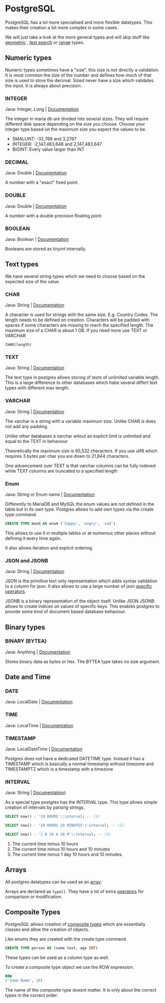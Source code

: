 # PostgreSQL

PostgreSQL has a lot more specialised and more flexible datatypes. This makes their creation a bit more complex in some
cases.

We will just take a look at the more general types and will skip stuff
like [geometric](https://www.postgresql.org/docs/14/datatype-geometric.html)
, [text search](https://www.postgresql.org/docs/14/datatype-textsearch.html) or
[range](https://www.postgresql.org/docs/14/rangetypes.html) types.

## Numeric types

Numeric types sometimes have a "size". this size is not directly a validation. It is most common the size of the number
and defines how much of that size is used to store the decimal. Sized never have a size which validates the input. It is
always about precision.

### INTEGER

Java: Integer, Long | [Documentation](https://www.postgresql.org/docs/14/datatype-numeric.html#DATATYPE-INT)

The integer in maria db are divided into several sizes. They will require different disk space depending on the size you
choose. Choose your integer type based on the maximum size you expect the values to be.

- SMALLINT: -32,768 and 3,2767
- INTEGER: -2,147,483,648 and 2,147,483,647
- BIGINT: Every value larger than INT

### DECIMAL

Java: Double | [Documentation](https://www.postgresql.org/docs/14/datatype-numeric.html#DATATYPE-NUMERIC-DECIMAL)

A number with a "exact" fixed point.

### DOUBLE

Java: Double | [Documentation](https://www.postgresql.org/docs/14/datatype-numeric.html#DATATYPE-FLOAT)

A number with a double precision floating point

### BOOLEAN

Java: Boolean | [Documentation](https://www.postgresql.org/docs/14/datatype-boolean.html)

Booleans are stored as tinyint internally.

## Text types

We have several string types which we need to choose based on the expected size of the value.

### CHAR

Java: String | [Documentation](https://www.postgresql.org/docs/14/datatype-character.html)

A character is used for strings with the same size. E.g. Country Codes. The length needs to be defined on creation.
Characters will be padded with spaces if some characters are missing to reach the specified length. The maximum size of
a CHAR is about 1 GB. If you need more use TEXT or VARCHAR

`CHAR(length)`

### TEXT

Java: String | [Documentation](https://www.postgresql.org/docs/14/datatype-character.html)

The text type in postgres allows storing of texts of unlimited variable length. This is a large difference to other
databases which habe several differt text types with different max length.

### VARCHAR

Java: String | [Documentation](https://www.postgresql.org/docs/14/datatype-character.html)

The varchar is a string with a variable maximum size. Unlike CHAR is does not add any padding.

Unlike other databases a varchar witout an explicit limit is unlimited and equal to the TEXT in behaviour

Theoretically the maximum size is 65,532 characters. If you use utf8 which requires 3 bytes per char you are down to
21,844 characters.

One advancement over TEXT is that varchar columns can be fully indexed while TEXT columns are truncated to a specified
length

### Enum

Java: String or Enum name | [Documentation](https://www.postgresql.org/docs/14/datatype-enum.html)

Differently to MariaDB and MySQL the enum values are not defined in the table but in its own type. Postgres allows to
add own types via the create type command.

```sql
CREATE TYPE mood AS enum ('happy', 'angry', 'sad')
```

This allows to use it in multiple tables or at numerous other places without defining it every time again.

It also allows iteration and explicit ordering.

### JSON and JSONB

Java: String | [Documentation](https://www.postgresql.org/docs/14/datatype-json.html)

JSON is the primitive text only representation which adds syntax validation to a column for json. It also allows to use
a large number of json [specific operators](https://www.postgresql.org/docs/14/functions-json.html).

JSONB is a binary representation of the object itself. Unlike JSON JSONB allows to create indices on values of specific
keys. This enables postgres to provide some kind of document based database behaviour.

## Binary types

### BINARY (BYTEA)

Java: Anything | [Documentation](https://www.postgresql.org/docs/14/datatype-binary.html)

Stores binary data as bytes or hex. The BYTEA type takes no size argument.

## Date and Time

### DATE

Java: LocalDate | [Documentation](https://www.postgresql.org/docs/14/datatype-datetime.html)

### TIME

Java: LocalTime | [Documentation](https://www.postgresql.org/docs/14/datatype-datetime.html)

### TIMESTAMP

Java: LocalDateTime | [Documentation](https://www.postgresql.org/docs/14/datatype-datetime.html)

Postgres does not have a dedicated DATETIME type. Instead it has a TIMESTAMP which is basically a normal timestamp
without timezone and TIMESTAMPTZ which is a timestamp with a timezone

### INTERVAL

Java: String | [Documentation](https://www.postgresql.org/docs/14/datatype-datetime.html#DATATYPE-INTERVAL-INPUT))

As a special type postgres has the INTERVAL type. This type allows simple creation of intervals by parsing strings.

```sql
SELECT now() - '10 HOURS'::interval; -- (1)

SELECT now() - '10 HOURS 10 MINUTES'::interval; -- (2)

SELECT now() - '1 D 10 H 10 M'::interval; -- (3)
```

1. The current time minus 10 hours
2. The current time minus 10 hours and 10 minutes
3. The current time minus 1 day 10 hours and 10 minutes.

## Arrays

All postgres datatypes can be used as an [array](https://www.postgresql.org/docs/14/arrays.html).

Arrays are declared as `type[]`. They have a lot of
extra [operators](https://www.postgresql.org/docs/14/functions-array.html) for comparison or modification.

## Composite Types

PostgreSQL allows creation of [composite types](https://www.postgresql.org/docs/14/rowtypes.html) which are essentially
classes and allow the creation of objects.

Like enums they are created with the create type command

```sql
CREATE TYPE person AS (name text, age INT)
```

These types can be used as a column type as well.

To create a composite type object we use the ROW expression.

```sql
ROW
('Some Name', 10)
```

The name of the composite type doesnt matter. It is only about the correct types in the correct order.
